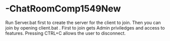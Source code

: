 # -ChatRoomComp1549New
Run Server.bat first to create the server for the client to join.
Then you can join by opening client.bat .
First to join gets Admin priviledges and access to features.
Pressing CTRL+C allows the user to disconnect. 
